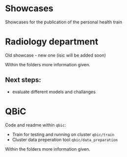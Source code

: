 # Showcases

Showcases for the publication of the personal health train


# Radiology department
Old showcase - new one (isic will be added soon)

Within the folders more information given.

## Next steps:
- evaluate different models and challanges

# QBiC
Code and readme within `qbic`:
- Train for testing and running on cluster  `qbic/train`
- Cluster data preperation tool  `qbic/data_preparation`

Within the folders more information given.

